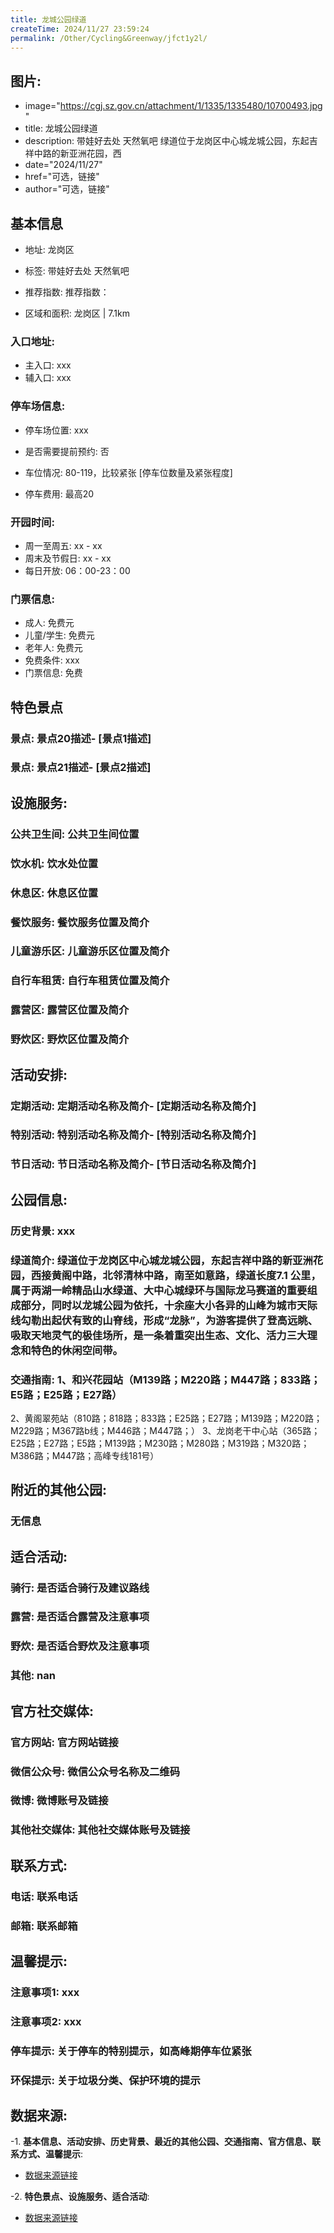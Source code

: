 ```yaml
---
title: 龙城公园绿道
createTime: 2024/11/27 23:59:24
permalink: /Other/Cycling&Greenway/jfct1y2l/
---
```

## 图片:
- image="https://cgj.sz.gov.cn/attachment/1/1335/1335480/10700493.jpg"
- title: 龙城公园绿道
- description: 带娃好去处 天然氧吧 绿道位于龙岗区中心城龙城公园，东起吉祥中路的新亚洲花园，西
- date="2024/11/27"
- href="可选，链接"
- author="可选，链接"
## 基本信息

- 地址: 龙岗区

- 标签: 带娃好去处 天然氧吧

- 推荐指数: 推荐指数：

- 区域和面积: 龙岗区 | 7.1km

### 入口地址:
- 主入口: xxx
- 辅入口: xxx
### 停车场信息:
- 停车场位置: xxx

- 是否需要提前预约: 否

- 车位情况: 80-119，比较紧张 [停车位数量及紧张程度]

- 停车费用: 最高20

### 开园时间:
- 周一至周五: xx - xx
- 周末及节假日: xx - xx
- 每日开放: 06：00-23：00

### 门票信息:
- 成人: 免费元
- 儿童/学生: 免费元
- 老年人: 免费元
- 免费条件: xxx
- 门票信息: 免费
## 特色景点
### 景点: 景点20描述- [景点1描述]
### 景点: 景点21描述- [景点2描述]
## 设施服务:
### 公共卫生间: 公共卫生间位置
### 饮水机: 饮水处位置
### 休息区: 休息区位置
### 餐饮服务: 餐饮服务位置及简介
### 儿童游乐区: 儿童游乐区位置及简介
### 自行车租赁: 自行车租赁位置及简介
### 露营区: 露营区位置及简介
### 野炊区: 野炊区位置及简介

## 活动安排:
### 定期活动: 定期活动名称及简介- [定期活动名称及简介]
### 特别活动: 特别活动名称及简介- [特别活动名称及简介]
### 节日活动: 节日活动名称及简介- [节日活动名称及简介]
## 公园信息:
### 历史背景: xxx
### 绿道简介: 绿道位于龙岗区中心城龙城公园，东起吉祥中路的新亚洲花园，西接黄阁中路，北邻清林中路，南至如意路，绿道长度7.1 公里，属于两湖一岭精品山水绿道、大中心城绿环与国际龙马赛道的重要组成部分，同时以龙城公园为依托，十余座大小各异的山峰为城市天际线勾勒出起伏有致的山脊线，形成“龙脉”，为游客提供了登高远眺、吸取天地灵气的极佳场所，是一条着重突出生态、文化、活力三大理念和特色的休闲空间带。
### 交通指南: 1、和兴花园站（M139路；M220路；M447路；833路；E5路；E25路；E27路）
2、黄阁翠苑站（810路；818路；833路；E25路；E27路；M139路；M220路；M229路；M367路b线；M446路；M447路；）
3、龙岗老干中心站（365路；E25路；E27路；E5路；M139路；M230路；M280路；M319路；M320路；M386路；M447路；高峰专线181号）

## 附近的其他公园:
### 无信息

## 适合活动:
### 骑行: 是否适合骑行及建议路线
### 露营: 是否适合露营及注意事项
### 野炊: 是否适合野炊及注意事项
### 其他: nan

## 官方社交媒体:
### 官方网站: 官方网站链接
### 微信公众号: 微信公众号名称及二维码
### 微博: 微博账号及链接
### 其他社交媒体: 其他社交媒体账号及链接

## 联系方式:
### 电话: 联系电话
### 邮箱: 联系邮箱

## 温馨提示:
### 注意事项1: xxx
### 注意事项2: xxx
### 停车提示: 关于停车的特别提示，如高峰期停车位紧张
### 环保提示: 关于垃圾分类、保护环境的提示

## 数据来源:
-1. **基本信息、活动安排、历史背景、最近的其他公园、交通指南、官方信息、联系方式、温馨提示**:
- [数据来源链接](https://cgj.sz.gov.cn/xsmh/gysz/szld/content/post_10700493.html)

-2. **特色景点、设施服务、适合活动**:
- [数据来源链接](https://cgj.sz.gov.cn/xsmh/gysz/szld/content/post_10700493.html)

